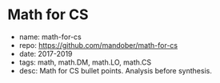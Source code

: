 # Math for CS

- name: math-for-cs
- repo: https://github.com/mandober/math-for-cs
- date: 2017-2019
- tags: math, math.DM, math.LO, math.CS
- desc: Math for CS bullet points. Analysis before synthesis.
